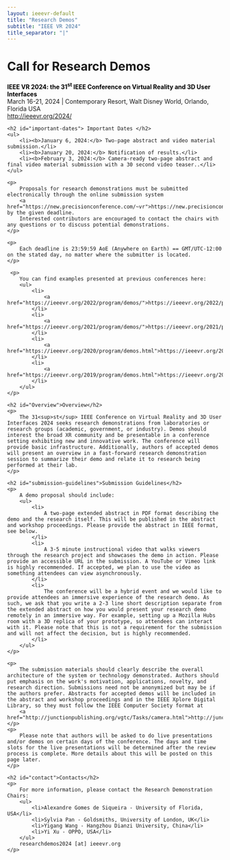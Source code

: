 ```yaml
---
layout: ieeevr-default
title: "Research Demos"
subtitle: "IEEE VR 2024"
title_separator: "|"
---
```


<!-- <div>
    <p>
        More information coming soon, please watch this space.
    </p>
</div> -->

<div>
    <h1 id="cfp-demos">Call for Research Demos</h1>
    <p>
        <strong style="color: black">IEEE VR 2024: the 31<sup>st</sup> IEEE Conference on Virtual Reality and 3D User Interfaces</strong><br /> 
        March 16-21, 2024 | Contemporary Resort, Walt Disney World, Orlando, Florida USA
        <br />
        <a href="http://ieeevr.org/2024/">http://ieeevr.org/2024/</a>
    </p>

    <h2 id="important-dates"> Important Dates </h2>
    <ul>
        <li><b>January 6, 2024:</b> Two-page abstract and video material submission.</li>
        <li><b>January 20, 2024:</b> Notification of results.</li>
        <li><b>February 3, 2024:</b> Camera-ready two-page abstract and final video material submission with a 30 second video teaser..</li>
    </ul>

    <p>
        Proposals for research demonstrations must be submitted electronically through the online submission system 
        <a href="https://new.precisionconference.com/~vr">https://new.precisionconference.com/~vr</a> by the given deadline. 
        Interested contributors are encouraged to contact the chairs with any questions or to discuss potential demonstrations.
    </p>

    <p>
        Each deadline is 23:59:59 AoE (Anywhere on Earth) == GMT/UTC-12:00 on the stated day, no matter where the submitter is located.
    </p>

     <p>
        You can find examples presented at previous conferences here:
        <ul>
            <li>
                <a href="https://ieeevr.org/2022/program/demos/">https://ieeevr.org/2022/program/demos/</a>
            </li>
            <li>
                <a href="https://ieeevr.org/2021/program/demos/">https://ieeevr.org/2021/program/demos/</a>
            </li>
            <li>
                <a href="https://ieeevr.org/2020/program/demos.html">https://ieeevr.org/2020/program/demos.html</a>
            </li>
            <li>
                <a href="https://ieeevr.org/2019/program/demos.html">https://ieeevr.org/2019/program/demos.html</a>
            </li>
        </ul>
    </p>

    <h2 id="Overview">Overview</h2>
    <p>
        The 31<sup>st</sup> IEEE Conference on Virtual Reality and 3D User Interfaces 2024 seeks research demonstrations from laboratories or research groups (academic, government, or industry). Demos should interest the broad XR community and be presentable in a conference setting exhibiting new and innovative work. The conference will provide basic infrastructure. Additionally, authors of accepted demos will present an overview in a fast-forward research demonstration session to summarize their demo and relate it to research being performed at their lab.
    </p>

    <h2 id="submission-guidelines">Submission Guidelines</h2>
    <p>
        A demo proposal should include:
        <ul>
            <li>
                A two-page extended abstract in PDF format describing the demo and the research itself. This will be published in the abstract and workshop proceedings. Please provide the abstract in IEEE format, see below.
            </li>
            <li>
                A 3-5 minute instructional video that walks viewers through the research project and showcases the demo in action. Please provide an accessible URL in the submission. A YouTube or Vimeo link is highly recommended. If accepted, we plan to use the video as something attendees can view asynchronously.
            </li>
            <li>
                The conference will be a hybrid event and we would like to provide attendees an immersive experience of the research demo. As such, we ask that you write a 2-3 line short description separate from the extended abstract on how you would present your research demo remotely in an immersive way. For example, setting up a Mozilla Hubs room with a 3D replica of your prototype, so attendees can interact with it. Please note that this is not a requirement for the submission and will not affect the decision, but is highly recommended.
            </li>
        </ul>
    </p>

    <p>
        The submission materials should clearly describe the overall architecture of the system or technology demonstrated. Authors should put emphasis on the work's motivation, applications, novelty, and research direction. Submissions need not be anonymized but may be if the authors prefer. Abstracts for accepted demos will be included in the abstract and workshop proceedings and in the IEEE Xplore Digital Library, so they must follow the IEEE Computer Society format at
        <a href="http://junctionpublishing.org/vgtc/Tasks/camera.html">http://junctionpublishing.org/vgtc/Tasks/camera.html</a>.
    </p>
    <p>
        Please note that authors will be asked to do live presentations and/or demos on certain days of the conference. The days and time slots for the live presentations will be determined after the review process is complete. More details about this will be posted on this page later.
    </p>

    <h2 id="contact">Contacts</h2>
    <p>
        For more information, please contact the Research Demonstration Chairs:
        <ul>
            <li>Alexandre Gomes de Siqueira - University of Florida, USA</li>
            <li>Sylvia Pan - Goldsmiths, University of London, UK</li>
            <li>Yigang Wang - Hangzhou Dianzi University, China</li>
            <li>Yi Xu - OPPO, USA</li>
        </ul>
        researchdemos2024 [at] ieeevr.org
    </p>
</div>
